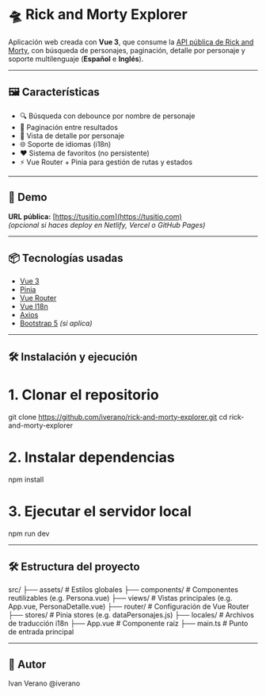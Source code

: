 # 🛸 Rick and Morty Explorer

Aplicación web creada con **Vue 3**, que consume la [API pública de Rick and Morty](https://rickandmortyapi.com/), con búsqueda de personajes, paginación, detalle por personaje y soporte multilenguaje (**Español** e **Inglés**).

---

## 🖼️ Características

- 🔍 Búsqueda con debounce por nombre de personaje
- 📄 Paginación entre resultados
- 📁 Vista de detalle por personaje
- 🌐 Soporte de idiomas (i18n)
- ❤️ Sistema de favoritos (no persistente)
- ⚡ Vue Router + Pinia para gestión de rutas y estados

---

## 🚀 Demo

**URL pública:** [https://tusitio.com](https://tusitio.com)  
*(opcional si haces deploy en Netlify, Vercel o GitHub Pages)*

---

## 📦 Tecnologías usadas

- [Vue 3](https://vuejs.org/)
- [Pinia](https://pinia.vuejs.org/)
- [Vue Router](https://router.vuejs.org/)
- [Vue I18n](https://vue-i18n.intlify.dev/)
- [Axios](https://axios-http.com/)
- [Bootstrap 5](https://getbootstrap.com/) *(si aplica)*

---

## 🛠️ Instalación y ejecución

# 1. Clonar el repositorio
git clone https://github.com/iverano/rick-and-morty-explorer.git
cd rick-and-morty-explorer

# 2. Instalar dependencias
npm install

# 3. Ejecutar el servidor local
npm run dev

--- 
## 🛠️ Estructura del proyecto

src/
├── assets/            # Estilos globales
├── components/        # Componentes reutilizables (e.g. Persona.vue)
├── views/             # Vistas principales (e.g. App.vue, PersonaDetalle.vue)
├── router/            # Configuración de Vue Router
├── stores/            # Pinia stores (e.g. dataPersonajes.js)
├── locales/           # Archivos de traducción i18n
├── App.vue            # Componente raíz
├── main.ts            # Punto de entrada principal

---

## 👤 Autor
Ivan Verano
@iverano
